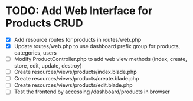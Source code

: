 # TODO: Add Web Interface for Products CRUD

- [x] Add resource routes for products in routes/web.php
- [x] Update routes/web.php to use dashboard prefix group for products, categories, users
- [ ] Modify ProductController.php to add web view methods (index, create, store, edit, update, destroy)
- [ ] Create resources/views/products/index.blade.php
- [ ] Create resources/views/products/create.blade.php
- [ ] Create resources/views/products/edit.blade.php
- [ ] Test the frontend by accessing /dashboard/products in browser
